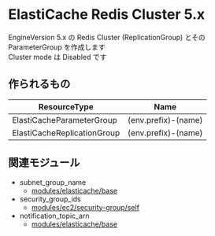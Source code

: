 # ElastiCache Redis Cluster 5.x

EngineVersion 5.x の Redis Cluster (ReplicationGroup) とその ParameterGroup を作成します  
Cluster mode は Disabled です


## 作られるもの

| ResourceType                 | Name                                    |
|----                          |----                                     |
| ElastiCacheParameterGroup    | (env.prefix)-(name)                     |
| ElastiCacheReplicationGroup  | (env.prefix)-(name)                     |


## 関連モジュール

- subnet_group_name
  - [modules/elasticache/base](../base)
- security_group_ids
  - [modules/ec2/security-group/self](../../ec2/security-group/self)
- notification_topic_arn
  - [modules/elasticache/base](../base)
